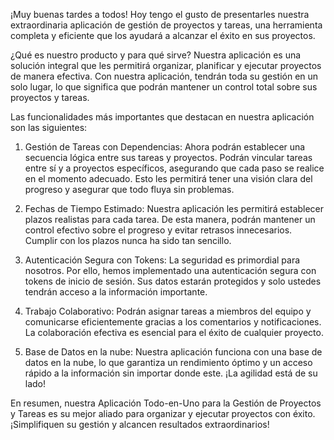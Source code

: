 ¡Muy buenas tardes a todos! Hoy tengo el gusto de presentarles nuestra extraordinaria aplicación de gestión de proyectos y tareas, una herramienta completa y eficiente que los ayudará a alcanzar el éxito en sus proyectos.

¿Qué es nuestro producto y para qué sirve? Nuestra aplicación es una solución integral que les permitirá organizar, planificar y ejecutar proyectos de manera efectiva. Con nuestra aplicación, tendrán toda su gestión en un solo lugar, lo que significa que podrán mantener un control total sobre sus proyectos y tareas.

Las funcionalidades más importantes que destacan en nuestra aplicación son las siguientes:

1. Gestión de Tareas con Dependencias: Ahora podrán establecer una secuencia lógica entre sus tareas y proyectos. Podrán vincular tareas entre sí y a proyectos específicos, asegurando que cada paso se realice en el momento adecuado. Esto les permitirá tener una visión clara del progreso y asegurar que todo fluya sin problemas.

2. Fechas de Tiempo Estimado: Nuestra aplicación les permitirá establecer plazos realistas para cada tarea. De esta manera, podrán mantener un control efectivo sobre el progreso y evitar retrasos innecesarios. Cumplir con los plazos nunca ha sido tan sencillo.

3. Autenticación Segura con Tokens: La seguridad es primordial para nosotros. Por ello, hemos implementado una autenticación segura con tokens de inicio de sesión. Sus datos estarán protegidos y solo ustedes tendrán acceso a la información importante.

4. Trabajo Colaborativo: Podrán asignar tareas a miembros del equipo y comunicarse eficientemente gracias a los comentarios y notificaciones. La colaboración efectiva es esencial para el éxito de cualquier proyecto.

5. Base de Datos en la nube: Nuestra aplicación funciona con una base de datos en la nube, lo que garantiza un rendimiento óptimo y un acceso rápido a la información sin importar donde este. ¡La agilidad está de su lado!

En resumen, nuestra Aplicación Todo-en-Uno para la Gestión de Proyectos y Tareas es su mejor aliado para organizar y ejecutar proyectos con éxito. ¡Simplifiquen su gestión y alcancen resultados extraordinarios!